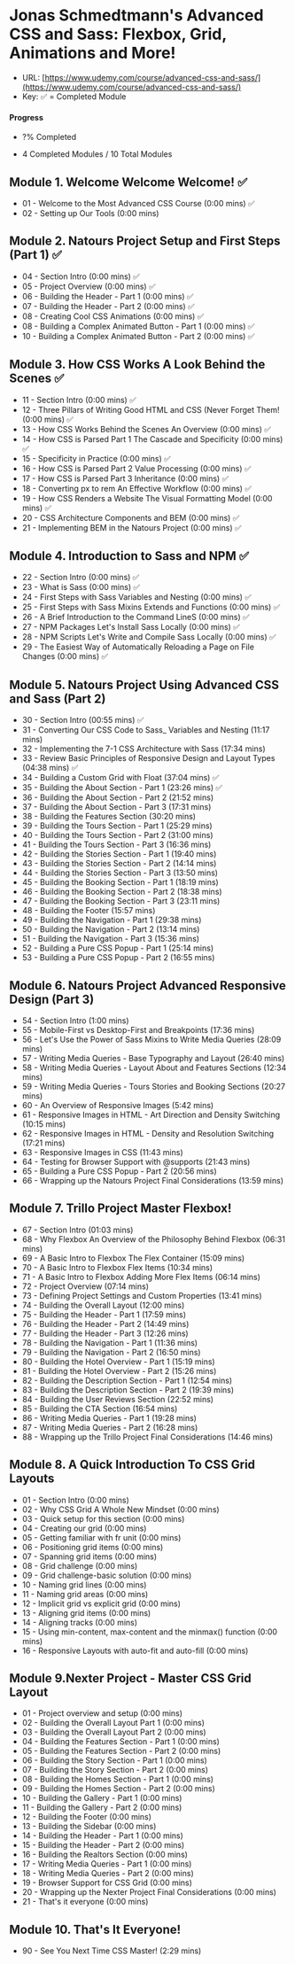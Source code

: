 # Jonas Schmedtmann's Advanced CSS and Sass: Flexbox, Grid, Animations and More!

- URL: [https://www.udemy.com/course/advanced-css-and-sass/](https://www.udemy.com/course/advanced-css-and-sass/)
- Key: ✅ = Completed Module

#### Progress

- ?% Completed

- 4 Completed Modules / 10 Total Modules

## Module 1. Welcome Welcome Welcome! ✅

- 01 - Welcome to the Most Advanced CSS Course (0:00 mins) ✅
- 02 - Setting up Our Tools (0:00 mins)

## Module 2. Natours Project Setup and First Steps (Part 1) ✅

- 04 - Section Intro (0:00 mins) ✅
- 05 - Project Overview (0:00 mins) ✅
- 06 - Building the Header - Part 1 (0:00 mins) ✅
- 07 - Building the Header - Part 2 (0:00 mins) ✅
- 08 - Creating Cool CSS Animations (0:00 mins) ✅
- 08 - Building a Complex Animated Button - Part 1 (0:00 mins) ✅
- 10 - Building a Complex Animated Button - Part 2 (0:00 mins) ✅

## Module 3. How CSS Works A Look Behind the Scenes ✅

- 11 - Section Intro (0:00 mins) ✅
- 12 - Three Pillars of Writing Good HTML and CSS (Never Forget Them! (0:00 mins) ✅
- 13 - How CSS Works Behind the Scenes An Overview (0:00 mins) ✅
- 14 - How CSS is Parsed Part 1 The Cascade and Specificity (0:00 mins) ✅
- 15 - Specificity in Practice (0:00 mins) ✅
- 16 - How CSS is Parsed Part 2 Value Processing (0:00 mins) ✅
- 17 - How CSS is Parsed Part 3 Inheritance (0:00 mins) ✅
- 18 - Converting px to rem An Effective Workflow (0:00 mins) ✅
- 19 - How CSS Renders a Website The Visual Formatting Model (0:00 mins) ✅
- 20 - CSS Architecture Components and BEM (0:00 mins) ✅
- 21 - Implementing BEM in the Natours Project (0:00 mins) ✅

## Module 4. Introduction to Sass and NPM ✅

- 22 - Section Intro (0:00 mins) ✅
- 23 - What is Sass (0:00 mins) ✅
- 24 - First Steps with Sass Variables and Nesting (0:00 mins) ✅
- 25 - First Steps with Sass Mixins Extends and Functions (0:00 mins) ✅
- 26 - A Brief Introduction to the Command LineS (0:00 mins) ✅
- 27 - NPM Packages Let's Install Sass Locally (0:00 mins) ✅
- 28 - NPM Scripts Let's Write and Compile Sass Locally (0:00 mins) ✅
- 29 - The Easiest Way of Automatically Reloading a Page on File Changes (0:00 mins) ✅

## Module 5. Natours Project Using Advanced CSS and Sass (Part 2)

- 30 - Section Intro (00:55 mins) ✅
- 31 - Converting Our CSS Code to Sass\_ Variables and Nesting (11:17 mins)
- 32 - Implementing the 7-1 CSS Architecture with Sass (17:34 mins)
- 33 - Review Basic Principles of Responsive Design and Layout Types (04:38 mins) ✅
- 34 - Building a Custom Grid with Float (37:04 mins) ✅
- 35 - Building the About Section - Part 1 (23:26 mins) ✅
- 36 - Building the About Section - Part 2 (21:52 mins)
- 37 - Building the About Section - Part 3 (17:31 mins)
- 38 - Building the Features Section (30:20 mins)
- 39 - Building the Tours Section - Part 1 (25:29 mins)
- 40 - Building the Tours Section - Part 2 (31:00 mins)
- 41 - Building the Tours Section - Part 3 (16:36 mins)
- 42 - Building the Stories Section - Part 1 (19:40 mins)
- 43 - Building the Stories Section - Part 2 (14:14 mins)
- 44 - Building the Stories Section - Part 3 (13:50 mins)
- 45 - Building the Booking Section - Part 1 (18:19 mins)
- 46 - Building the Booking Section - Part 2 (18:38 mins)
- 47 - Building the Booking Section - Part 3 (23:11 mins)
- 48 - Building the Footer (15:57 mins)
- 49 - Building the Navigation - Part 1 (29:38 mins)
- 50 - Building the Navigation - Part 2 (13:14 mins)
- 51 - Building the Navigation - Part 3 (15:36 mins)
- 52 - Building a Pure CSS Popup - Part 1 (25:14 mins)
- 53 - Building a Pure CSS Popup - Part 2 (16:55 mins)

## Module 6. Natours Project Advanced Responsive Design (Part 3)

- 54 - Section Intro (1:00 mins)
- 55 - Mobile-First vs Desktop-First and Breakpoints (17:36 mins)
- 56 - Let's Use the Power of Sass Mixins to Write Media Queries (28:09 mins)
- 57 - Writing Media Queries - Base Typography and Layout (26:40 mins)
- 58 - Writing Media Queries - Layout About and Features Sections (12:34 mins)
- 59 - Writing Media Queries - Tours Stories and Booking Sections (20:27 mins)
- 60 - An Overview of Responsive Images (5:42 mins)
- 61 - Responsive Images in HTML - Art Direction and Density Switching (10:15 mins)
- 62 - Responsive Images in HTML - Density and Resolution Switching (17:21 mins)
- 63 - Responsive Images in CSS (11:43 mins)
- 64 - Testing for Browser Support with @supports (21:43 mins)
- 65 - Building a Pure CSS Popup - Part 2 (20:56 mins)
- 66 - Wrapping up the Natours Project Final Considerations (13:59 mins)

## Module 7. Trillo Project Master Flexbox!

- 67 - Section Intro (01:03 mins)
- 68 - Why Flexbox An Overview of the Philosophy Behind Flexbox (06:31 mins)
- 69 - A Basic Intro to Flexbox The Flex Container (15:09 mins)
- 70 - A Basic Intro to Flexbox Flex Items (10:34 mins)
- 71 - A Basic Intro to Flexbox Adding More Flex Items (06:14 mins)
- 72 - Project Overview (07:14 mins)
- 73 - Defining Project Settings and Custom Properties (13:41 mins)
- 74 - Building the Overall Layout (12:00 mins)
- 75 - Building the Header - Part 1 (17:59 mins)
- 76 - Building the Header - Part 2 (14:49 mins)
- 77 - Building the Header - Part 3 (12:26 mins)
- 78 - Building the Navigation - Part 1 (11:36 mins)
- 79 - Building the Navigation - Part 2 (16:50 mins)
- 80 - Building the Hotel Overview - Part 1 (15:19 mins)
- 81 - Building the Hotel Overview - Part 2 (15:26 mins)
- 82 - Building the Description Section - Part 1 (12:54 mins)
- 83 - Building the Description Section - Part 2 (19:39 mins)
- 84 - Building the User Reviews Section (22:52 mins)
- 85 - Building the CTA Section (16:54 mins)
- 86 - Writing Media Queries - Part 1 (19:28 mins)
- 87 - Writing Media Queries - Part 2 (16:28 mins)
- 88 - Wrapping up the Trillo Project Final Considerations (14:46 mins)

## Module 8. A Quick Introduction To CSS Grid Layouts

- 01 - Section Intro (0:00 mins)
- 02 - Why CSS Grid A Whole New Mindset (0:00 mins)
- 03 - Quick setup for this section (0:00 mins)
- 04 - Creating our grid (0:00 mins)
- 05 - Getting familiar with fr unit (0:00 mins)
- 06 - Positioning grid items (0:00 mins)
- 07 - Spanning grid items (0:00 mins)
- 08 - Grid challenge (0:00 mins)
- 09 - Grid challenge-basic solution (0:00 mins)
- 10 - Naming grid lines (0:00 mins)
- 11 - Naming grid areas (0:00 mins)
- 12 - Implicit grid vs explicit grid (0:00 mins)
- 13 - Aligning grid items (0:00 mins)
- 14 - Aligning tracks (0:00 mins)
- 15 - Using min-content, max-content and the minmax() function (0:00 mins)
- 16 - Responsive Layouts with auto-fit and auto-fill (0:00 mins)

## Module 9.Nexter Project - Master CSS Grid Layout

- 01 - Project overview and setup (0:00 mins)
- 02 - Building the Overall Layout Part 1 (0:00 mins)
- 03 - Building the Overall Layout Part 2 (0:00 mins)
- 04 - Building the Features Section - Part 1 (0:00 mins)
- 05 - Building the Features Section - Part 2 (0:00 mins)
- 06 - Building the Story Section - Part 1 (0:00 mins)
- 07 - Building the Story Section - Part 2 (0:00 mins)
- 08 - Building the Homes Section - Part 1 (0:00 mins)
- 09 - Building the Homes Section - Part 2 (0:00 mins)
- 10 - Building the Gallery - Part 1 (0:00 mins)
- 11 - Building the Gallery - Part 2 (0:00 mins)
- 12 - Building the Footer (0:00 mins)
- 13 - Building the Sidebar (0:00 mins)
- 14 - Building the Header - Part 1 (0:00 mins)
- 15 - Building the Header - Part 2 (0:00 mins)
- 16 - Building the Realtors Section (0:00 mins)
- 17 - Writing Media Queries - Part 1 (0:00 mins)
- 18 - Writing Media Queries - Part 2 (0:00 mins)
- 19 - Browser Support for CSS Grid (0:00 mins)
- 20 - Wrapping up the Nexter Project Final Considerations (0:00 mins)
- 21 - That's it everyone (0:00 mins)

## Module 10. That's It Everyone!

- 90 - See You Next Time CSS Master! (2:29 mins)
